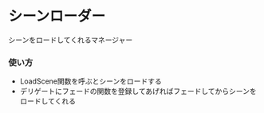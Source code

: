 # シーンローダー
シーンをロードしてくれるマネージャー

### 使い方
- LoadScene関数を呼ぶとシーンをロードする
- デリゲートにフェードの関数を登録してあげればフェードしてからシーンをロードしてくれる
